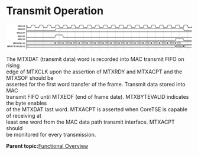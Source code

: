 # Transmit Operation

![](GUID-046452B4-690B-4297-B068-BFA594BAEED0-low.png "Transmit Operation")

The MTXDAT \(transmit data\) word is recorded into MAC transmit FIFO on rising<br /> edge of MTXCLK upon the assertion of MTXRDY and MTXACPT and the MTXSOF should be<br /> asserted for the first word transfer of the frame. Transmit data stored into MAC<br /> transmit FIFO until MTXEOF \(end of frame date\). MTXBYTEVALID indicates the byte enables<br /> of the MTXDAT last word. MTXACPT is asserted when CoreTSE is capable of receiving at<br /> least one word from the MAC data path transmit interface. MTXACPT should<br /> be monitored for every transmission.

**Parent topic:**[Functional Overview](GUID-64ADE1DA-9F8F-4AE4-8662-BFB56B9E9D2A.md)

